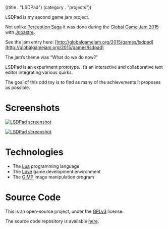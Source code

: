 ((title . "LSDPad")
 (category . "projects"))

LSDPad is my second game jam project.

Not unlike [Perception Saga](perception-saga.xhtml)
it was done during the [Global Game Jam 2015][ggj] with [Jobastre].

See the jam entry here: [http://globalgamejam.org/2015/games/lsdpad](http://globalgamejam.org/2015/games/lsdpad)

The jam’s theme was “What do we do now?”

LSDPad is an experiment prototype.
It’s an interactive and collaborative text editor integrating various quirks.

The goal of this odd toy is to find as many of the achievements it proposes as possible.


Screenshots
===========

[<img alt="LSDPad screenshot" class="f" src="/projects/lsdpad/screenshot1.png"/>](/projects/lsdpad/screenshot1.png)

[<img alt="LSDPad screenshot" class="f" src="/projects/lsdpad/screenshot2.png"/>](/projects/lsdpad/screenshot2.png)


Technologies
============

- The [Lua] programming language
- The [Löve] game development environment
- The [GIMP] image manipulation program


Source Code
===========

This is an open-source project, under the [GPLv3] license.

The source code repository is available [here](/cgit.cgi/lsdpad).


[ggj]: http://globalgamejam.org/
[Jobastre]: http://jf.almel.fr/
[Lua]: http://www.lua.org/
[Löve]: https://love2d.org/
[GIMP]: http://www.gimp.org/
[GPLv3]: http://www.gnu.org/licenses/gpl-3.0.html
